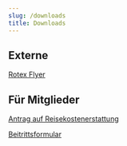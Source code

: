 ```yaml
---
slug: /downloads
title: Downloads
---
```


## Externe
[Rotex Flyer](/files/rotex-flyer-allgemein.pdf)

## Für Mitglieder
[Antrag auf Reisekostenerstattung](/files/reisekosten-vorlage.pdf)

[Beitrittsformular](/files/beitritts-formular.pdf)

